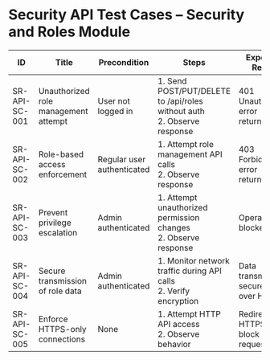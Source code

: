 # Security API Test Cases – Security and Roles Module

| ID               | Title                                           | Precondition                        | Steps                                                         | Expected Result                           | Actual Result | Status |
|-------------------|-------------------------------------------------|-------------------------------------|---------------------------------------------------------------|-------------------------------------------|---------------|--------|
| SR-API-SC-001     | Unauthorized role management attempt           | User not logged in                  | 1. Send POST/PUT/DELETE to /api/roles without auth <br> 2. Observe response | 401 Unauthorized error returned |               |        |
| SR-API-SC-002     | Role-based access enforcement                   | Regular user authenticated          | 1. Attempt role management API calls <br> 2. Observe response | 403 Forbidden error returned |               |        |
| SR-API-SC-003     | Prevent privilege escalation                    | Admin authenticated                 | 1. Attempt unauthorized permission changes <br> 2. Observe response | Operation blocked |               |        |
| SR-API-SC-004     | Secure transmission of role data                | Admin authenticated                 | 1. Monitor network traffic during API calls <br> 2. Verify encryption | Data transmitted securely over HTTPS |               |        |
| SR-API-SC-005     | Enforce HTTPS-only connections                  | None                                | 1. Attempt HTTP API access <br> 2. Observe behavior | Redirect to HTTPS or block request |               |        |